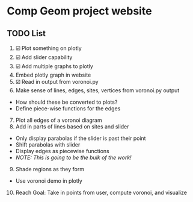 # Comp Geom project website

## TODO List
1. :ballot_box_with_check: Plot something on plotly
2. :ballot_box_with_check: Add slider capability
3. :ballot_box_with_check: Add multiple graphs to plotly
4. Embed plotly graph in website
5. :ballot_box_with_check: Read in output from voronoi.py
6. Make sense of lines, edges, sites, vertices from voronoi.py output
  * How should these be converted to plots?
  * Define piece-wise functions for the edges
7. Plot all edges of a voronoi diagram
8. Add in parts of lines based on sites and slider
  * Only display parabolas if the slider is past their point
  * Shift parabolas with slider
  * Display edges as piecewise functions
  * *NOTE: This is going to be the bulk of the work!*
9. Shade regions as they form
  * Use voronoi demo in plotly
10. Reach Goal: Take in points from user, compute voronoi, and visualize
